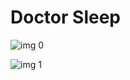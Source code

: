# Doctor Sleep

![img 0](https://i.imgur.com/qNCDJ0n.jpg)

![img 1](https://i.imgur.com/a33WII6.png)

